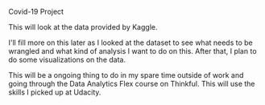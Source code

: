 Covid-19 Project

This will look at the data provided by Kaggle.

I'll fill more on this later as I looked at the dataset to see what needs to
be wrangled and what kind of analysis I want to do on this.  After that,  I
plan to do some visualizations on the data.

This will be a ongoing thing to do in my spare time outside of work and
going through the Data Analytics Flex course on Thinkful.  This will use
the skills I picked up at Udacity.
